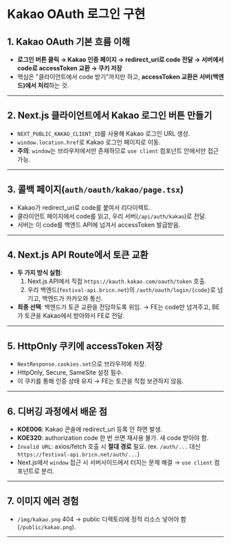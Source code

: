 # Kakao OAuth 로그인 구현

## 1. Kakao OAuth 기본 흐름 이해

- **로그인 버튼 클릭 → Kakao 인증 페이지 → redirect_uri로 code 전달 → 서버에서 code로 accessToken 교환 → 쿠키 저장**
- 핵심은 "클라이언트에서 code 받기"까지만 하고, **accessToken 교환은 서버(백엔드)에서 처리**하는 것.

---

## 2. Next.js 클라이언트에서 Kakao 로그인 버튼 만들기

- `NEXT_PUBLIC_KAKAO_CLIENT_ID`를 사용해 Kakao 로그인 URL 생성.
- `window.location.href`로 Kakao 로그인 페이지로 이동.
- **주의**: `window`는 브라우저에서만 존재하므로 `use client` 컴포넌트 안에서만 접근 가능.

---

## 3. 콜백 페이지(`auth/oauth/kakao/page.tsx`)

- Kakao가 redirect_uri로 code를 붙여서 리다이렉트.
- 클라이언트 페이지에서 code를 읽고, 우리 서버(`/api/auth/kakao`)로 전달.
- 서버는 이 code를 백엔드 API에 넘겨서 accessToken 발급받음.

---

## 4. Next.js API Route에서 토큰 교환

- **두 가지 방식 실험**:
  1. Next.js API에서 직접 `https://kauth.kakao.com/oauth/token` 호출.
  2. 우리 백엔드(`festival-api.bricn.net`)의 `/auth/oauth/login/{code}`로 넘기고, 백엔드가 카카오와 통신.
- **최종 선택**: 백엔드가 토큰 교환을 전담하도록 위임.
  → FE는 code만 넘겨주고, BE가 토큰을 Kakao에서 받아와서 FE로 전달.

---

## 5. HttpOnly 쿠키에 accessToken 저장

- `NextResponse.cookies.set`으로 브라우저에 저장.
- HttpOnly, Secure, SameSite 설정 필수.
- 이 쿠키를 통해 인증 상태 유지 → FE는 토큰을 직접 보관하지 않음.

---

## 6. 디버깅 과정에서 배운 점

- **KOE006**: Kakao 콘솔에 redirect_uri 등록 안 하면 발생.
- **KOE320**: authorization code 한 번 쓰면 재사용 불가. 새 code 받아야 함.
- `Invalid URL`: axios/fetch 호출 시 **절대 경로** 필요. (ex. `/auth/...` 대신 `https://festival-api.bricn.net/auth/...`)
- Next.js에서 `window` 접근 시 서버사이드에서 터지는 문제 해결 → `use client` 컴포넌트로 분리.

---

## 7. 이미지 에러 경험

- `/img/kakao.png` 404 → public 디렉토리에 정적 리소스 넣어야 함 (`/public/kakao.png`).

---

